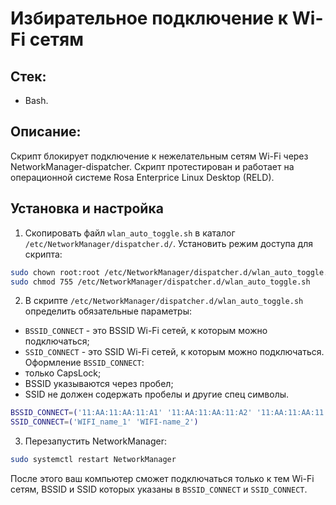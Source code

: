 #  Избирательное подключение к Wi-Fi сетям

## Стек: 
* Bash.
  
## Описание:
Скрипт блокирует подключение к нежелательным сетям Wi-Fi через NetworkManager-dispatcher.
Скрипт протестирован и работает на операционной системе Rosa Enterprice Linux Desktop (RELD). 

## Установка и настройка
1. Скопировать файл `wlan_auto_toggle.sh` в каталог `/etc/NetworkManager/dispatcher.d/`.
Установить режим доступа для скрипта:
```bash
sudo chown root:root /etc/NetworkManager/dispatcher.d/wlan_auto_toggle.sh
sudo chmod 755 /etc/NetworkManager/dispatcher.d/wlan_auto_toggle.sh
```
2. В скрипте `/etc/NetworkManager/dispatcher.d/wlan_auto_toggle.sh` определить обязательные параметры: 
  * `BSSID_CONNECT` - это BSSID Wi-Fi сетей, к которым можно подключаться;
  * `SSID_CONNECT` - это SSID Wi-Fi сетей, к которым можно подключаться.  
Оформление `BSSID_CONNECT`:  
  * только CapsLock; 
  * BSSID указываются через пробел;
  * SSID не должен содержать пробелы и другие спец символы.
```bash
BSSID_CONNECT=('11:AA:11:AA:11:A1' '11:AA:11:AA:11:A2' '11:AA:11:AA:11:A3')
SSID_CONNECT=('WIFI_name_1' 'WIFI-name_2')
```
3. Перезапустить NetworkManager:
```bash
sudo systemctl restart NetworkManager
```
После этого ваш компьютер сможет подключаться только к тем Wi-Fi сетям, BSSID и SSID которых указаны в `BSSID_CONNECT` и `SSID_CONNECT`.
